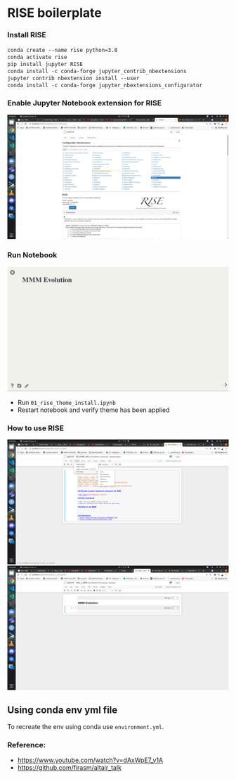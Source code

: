 # RISE boilerplate

### Install RISE

```
conda create --name rise python=3.8
conda activate rise
pip install jupyter RISE
conda install -c conda-forge jupyter_contrib_nbextensions
jupyter contrib nbextension install --user
conda install -c conda-forge jupyter_nbextensions_configurator
```

### Enable Jupyter Notebook extension for RISE


![Jupyter Notebook Extension RISE](extension.png)


### Run Notebook 

![Modified theme](theme_overview.png)

* Run `01_rise_theme_install.ipynb`
* Restart notebook and verify theme has been applied


### How to use RISE

![Activate slide type](activate_slider_type.png)
![Select slide type](select_slider_type.png)


## Using conda env yml file

To recreate the env using conda use `environment.yml`.


### Reference:

* https://www.youtube.com/watch?v=dAxWpE7_v1A
* https://github.com/firasm/altair_talk